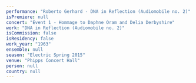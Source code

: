 ```yaml
---
performance: "Roberto Gerhard - DNA in Reflection (Audiomobile no. 2)"
isPremiere: null
concert: "Event 1 - Hommage to Daphne Oram and Delia Derbyshire"
work: "DNA in Reflection (Audiomobile no. 2)"
isCommission: false
isResidency: false
work_year: "1963"
ensemble: null
season: "Electric Spring 2015"
venue: "Phipps Concert Hall"
person: null
country: null
---
```


